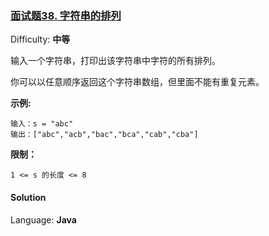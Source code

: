 ### [面试题38\. 字符串的排列](https://leetcode-cn.com/problems/zi-fu-chuan-de-pai-lie-lcof/)

Difficulty: **中等**


输入一个字符串，打印出该字符串中字符的所有排列。

你可以以任意顺序返回这个字符串数组，但里面不能有重复元素。

**示例:**

```
输入：s = "abc"
输出：["abc","acb","bac","bca","cab","cba"]
```

**限制：**

`1 <= s 的长度 <= 8`


#### Solution

Language: **Java**

```java
​
```